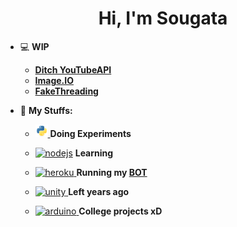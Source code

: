 <h1 align="center">Hi, I'm Sougata</h1>

- 💻 **WIP** 
    - [**Ditch YouTubeAPI**](https://github.com/jnsougata/Ditch-YouTubeAPI/)   
    - [**Image.IO**](https://github.com/jnsougata/Image.IO/) 
    - [**FakeThreading**](https://github.com/jnsougata/FakeThreading)

- 📂 **My Stuffs:**
    - <a href="https://www.python.org" target="_blank"> <img src="https://raw.githubusercontent.com/devicons/devicon/master/icons/python/python-original.svg" alt="python" width="20" height="20"/> </a> **Doing Experiments** 

    -  <a href="https://nodejs.org/" target="_blank"> <img src="https://cdn.worldvectorlogo.com/logos/nodejs-icon.svg" alt="nodejs" width="20" height="20"/></a> **Learning** 
    
    - <a href="https://heroku.com" target="_blank"> <img src="https://www.vectorlogo.zone/logos/heroku/heroku-icon.svg" alt="heroku" width="20" height="20"/> </a> **Running my [BOT](https://top.gg/bot/848304171814879273)** 
    - <a href="https://unity.com/" target="_blank"> <img src="https://www.vectorlogo.zone/logos/unity3d/unity3d-icon.svg" alt="unity" width="20" height="20"/> </a> **Left years ago** 
    - <a href="https://www.arduino.cc/" target="_blank"> <img src="https://cdn.worldvectorlogo.com/logos/arduino-1.svg" alt="arduino" width="20" height="20"/> </a> **College projects xD** 
